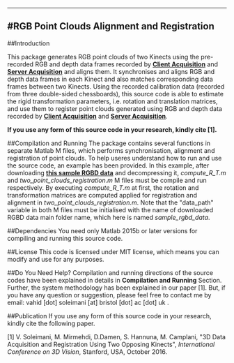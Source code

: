 ----------------------------------------------
#RGB Point Clouds Alignment and Registration
----------------------------------------------



##Introduction

This package generates RGB point clouds of two Kinects using the pre-recorded RGB and depth data frames recorded by **[Client Acquisition](https://github.com/BristolVisualPFT/3D_Data_Acquisition_Registration_Using_Kinects/tree/master/Double_opposing_Kinects/Client_Acquisition)** and **[Server Acquisition](https://github.com/BristolVisualPFT/3D_Data_Acquisition_Registration_Using_Kinects/tree/master/Double_opposing_Kinects/Server_Acquisition)** and aligns them. It synchronises and aligns RGB and depth data frames in each Kinect and also matches corresponding data frames between two Kinects. Using the recorded calibration data (recorded from three double-sided chessboards), this source code is able to estimate the rigid transformation parameters, i.e. rotation and translation matrices, and use them to register point clouds generated using RGB and depth data recorded by **[Client Acquisition](https://github.com/BristolVisualPFT/3D_Data_Acquisition_Registration_Using_Kinects/tree/master/Double_opposing_Kinects/Client_Acquisition)** and **[Server Acquisition](https://github.com/BristolVisualPFT/3D_Data_Acquisition_Registration_Using_Kinects/tree/master/Double_opposing_Kinects/Server_Acquisition)**.



**If you use any form of this source code in your research, kindly cite [1].**

##Compilation and Running
The package contains several functions in separate Matlab M files, which performs synchronisation, alignment and registration of point clouds. To help useres understand how to run and use the source code, an example has been provided. In this example, after downloading [**this sample RGBD data**](https://drive.google.com/file/d/0BxUVE0cBp62XRkFwWTdtTUlZc2M/view?usp=sharing) and decompressing it, _compute_R_T.m_ and _two_point_clouds_registration.m_ M files must be compile and run respectively. By executing _compute_R_T.m_ at first, the rotation and transformation matrices are computed applied for registration and alignment in _two_point_clouds_registration.m_. Note that the "data_path" variable in both M files must be initialised with the name of downloaded RGBD data main folder name, which here is named _sample_rgbd_data_.

##Dependencies
You need only Matlab 2015b or later versions for compiling and running this source code.


##License
This code is licensed under MIT license, which means you can modify and use for any purposes.

##Do You Need Help?
Compilation and running directions of the source codes have been explained in details in **Compilation and Running** Section. Further, the system methodology has been explained in our paper [1]. But, if you have any question or suggestion, please feel free to contact me by email: vahid [dot] soleimani [at] bristol [dot] ac [dot] uk .


##Publication
If you use any form of this source code in your research, kindly cite the following paper.

[1] V. Soleimani, M. Mirmehdi, D.Damen, S. Hannuna, M. Camplani, "3D Data Acquisition and Registration Using Two Opposing Kinects", _International Conference on 3D Vision_, Stanford, USA, October 2016.
